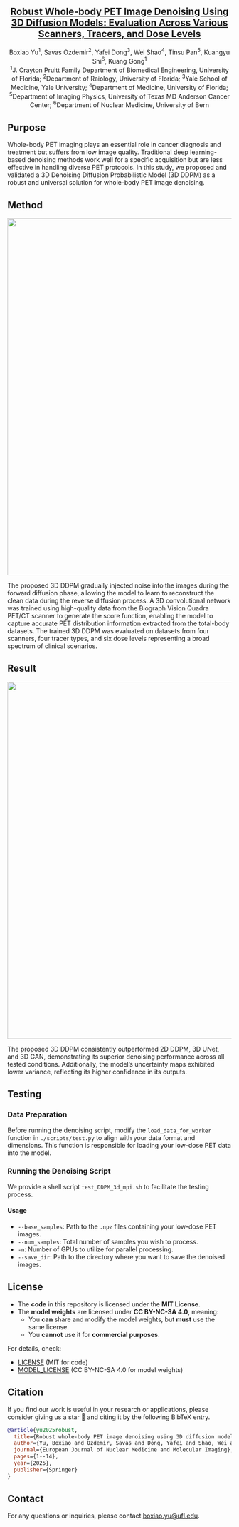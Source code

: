 <h2 align="center"><a href="https://link.springer.com/article/10.1007/s00259-025-07122-4">Robust Whole-body PET Image Denoising Using 3D Diffusion Models: Evaluation Across Various Scanners, Tracers, and Dose Levels</a></h2>
<div align="center">
  <span class="author-block">
    Boxiao Yu<sup>1</sup>,</span>
  <span class="author-block">
   Savas Ozdemir<sup>2</sup>,</span>
  <span class="author-block">
    Yafei Dong<sup>3</sup>,</span>
  <span class="author-block">
    Wei Shao<sup>4</sup>,</span>
  <span class="author-block">
    Tinsu Pan<sup>5</sup>,</span>
  <span class="author-block">
    Kuangyu Shi<sup>6</sup>,</span>
  <span class="author-block">
    Kuang Gong<sup>1</sup>
</div>
<div align="center">
  <span class="author-block"><sup>1</sup>J. Crayton Pruitt Family Department of Biomedical Engineering, 
     University of Florida;</span>
  <span class="author-block"><sup>2</sup>Department of Raiology, University of Florida;</span>
  <span class="author-block"><sup>3</sup>Yale School of Medicine, Yale University;</span>
  <span class="author-block"><sup>4</sup>Department of Medicine, University of Florida;</span>
  <span class="author-block"><sup>5</sup>Department of Imaging Physics, University of Texas MD Anderson Cancer Center;</span>
  <span class="author-block"><sup>6</sup>Department of Nuclear Medicine, University of Bern</span>
</div>

## Purpose

Whole-body PET imaging plays an essential role in cancer diagnosis and treatment but suffers from low image quality. Traditional deep learning-based denoising methods work well for a specific acquisition but are less effective in handling diverse PET protocols. In this study, we proposed and validated a 3D Denoising Diffusion Probabilistic Model (3D DDPM) as a robust and universal solution for whole-body PET image denoising. 

## Method

<p align="center">
  <img align="middle" width="800" src="figs/model_framework.png"/>
</p>
The proposed 3D DDPM gradually injected noise into the images during the forward diffusion phase, allowing the model to learn to reconstruct the clean data during the reverse diffusion process. A 3D convolutional network was trained using high-quality data from the Biograph Vision Quadra PET/CT scanner to generate the score function, enabling the model to capture accurate PET distribution information extracted from the total-body datasets. The trained 3D DDPM was evaluated on datasets from four scanners, four tracer types, and six dose levels representing a broad spectrum of clinical scenarios.

## Result

<p align="center">
  <img align="middle" width="800" src="figs/results.png"/>
</p>
The proposed 3D DDPM consistently outperformed 2D DDPM, 3D UNet, and 3D GAN, demonstrating its superior denoising performance across all tested conditions. Additionally, the model’s uncertainty maps exhibited lower variance, reflecting its higher confidence in its outputs.  

## Testing

### Data Preparation

Before running the denoising script, modify the `load_data_for_worker` function in `./scripts/test.py` to align with your data format and dimensions. This function is responsible for loading your low-dose PET data into the model.

### Running the Denoising Script

We provide a shell script `test_DDPM_3d_mpi.sh` to facilitate the testing process.

#### Usage

- `--base_samples`: Path to the `.npz` files containing your low-dose PET images.
- `--num_samples`: Total number of samples you wish to process.
- `-n`: Number of GPUs to utilize for parallel processing.
- `--save_dir`: Path to the directory where you want to save the denoised images.

## License

- The **code** in this repository is licensed under the **MIT License**.
- The **model weights** are licensed under **CC BY-NC-SA 4.0**, meaning:
  - You **can** share and modify the model weights, but **must** use the same license.
  - You **cannot** use it for **commercial purposes**.

For details, check:
- [LICENSE](./LICENSE.txt) (MIT for code)
- [MODEL_LICENSE](./MODEL_LICENSE.txt) (CC BY-NC-SA 4.0 for model weights)

## Citation
If you find our work is useful in your research or applications, please consider giving us a star 🌟 and citing it by the following BibTeX entry.

```bibtex
@article{yu2025robust,
  title={Robust whole-body PET image denoising using 3D diffusion models: evaluation across various scanners, tracers, and dose levels},
  author={Yu, Boxiao and Ozdemir, Savas and Dong, Yafei and Shao, Wei and Pan, Tinsu and Shi, Kuangyu and Gong, Kuang},
  journal={European Journal of Nuclear Medicine and Molecular Imaging},
  pages={1--14},
  year={2025},
  publisher={Springer}
}
```

## Contact

For any questions or inquiries, please contact boxiao.yu@ufl.edu.

